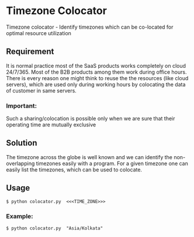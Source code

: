 # Timezone Colocator

Timezone colocator - Identify timezones which can be co-located for optimal resource utilization

## Requirement
It is normal practice most of the SaaS products works completely on cloud 24/7/365. Most of the B2B products among them work during office hours. There is every reason one might think to reuse the the resources (like cloud servers), which are used only during working hours by colocating the data of customer in same servers. 

### Important:
Such a sharing/colocation is possible only when we are sure that their operating time are mutually exclusive

## Solution
The timezone across the globe is well known and we can identify the non-overlapping timezones easily with a program. For a given timezone one can easily list the timezones, which can be used to colocate.

## Usage

```
$ python colocator.py  <<<TIME_ZONE>>>
```

### Example:
```
$ python colocator.py  "Asia/Kolkata"
```
